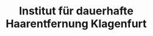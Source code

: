 ---
title: "Institut für dauerhafte Haarentfernung Klagenfurt"
url: /klagenfurt-am-woerthersee/institut-fuer-dauerhafte-haarentfernung-klagenfurt/
shop: Kosmetik
---